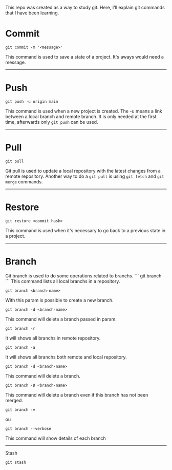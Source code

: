 This repo was created as a way to study git. Here, I'll explain git commands that I have been learning.
<h1>Commit</h1>

```
git commit -m '<message>'
```
  
This command is used to save a state of a project. It's aways would need a message.

---
<h1>Push</h1>

```
git push -u origin main
```

This command is used when a new project is created. The -u means a link between a local branch and remote branch. It is only needed at the first time, afterwards only ```git push``` can be used.

---
<h1>Pull</h1>

```
git pull
```

Git pull is used to update a local repository with the latest changes from a remote repository.
Another way to do a ```git pull``` is using ```git fetch``` and ```git merge``` commands.

----
<h1>Restore</h1>

```
git restore <commit hash>
```

This command is used when it's necessary to go back to a previous state in a project.

---
<h1>Branch</h1>
Git branch is used to do some operations related to branchs.
```
git branch
```
This command lists all local branchs in a repository.

```
git branch <branch-name>
```
With this param is possible to create a new branch.

```
git branch -d <branch-name>
```
This command will delete a branch passed in param.

```
git branch -r
```
It will shows all branchs in remote repository.

```
git branch -a
```
It will shows all branchs both remote and local repository.

```
git branch -d <branch-name>
```
This command will delete a branch.

```
git branch -D <branch-name>
```
This command will delete a branch even if this branch has not been merged.

```
git branch -v
```
ou 

```
git branch --verbose
```

This command will show details of each branch 

---

Stash

```
git stash
```
